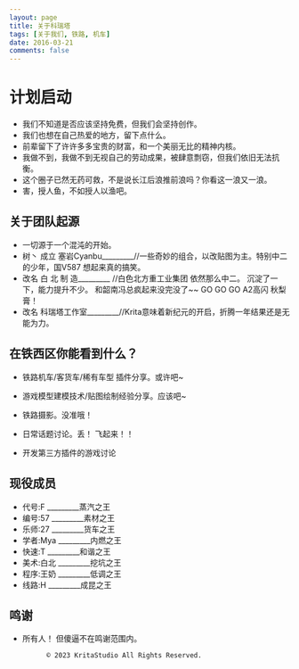 ```yaml
---
layout: page
title: 关于科瑞塔
tags: [关于我们, 铁路, 机车]
date: 2016-03-21
comments: false
---
```

    
#  计划启动

* 我们不知道是否应该坚持免费，但我们会坚持创作。   
* 我们也想在自己热爱的地方，留下点什么。
* 前辈留下了许许多多宝贵的财富，和一个美丽无比的精神内核。
* 我做不到，我做不到无视自己的劳动成果，被肆意剽窃，但我们依旧无法抗衡。
* 这个圈子已然无药可救，不是说长江后浪推前浪吗？你看这一浪又一浪。
* 害，授人鱼，不如授人以渔吧。

## 关于团队起源

* 一切源于一个混沌的开始。
* 树丶 成立 塞岩Cyanbu_________//一些奇妙的组合，以改贴图为主。特别中二的少年，国V587 想起来真的搞笑。
* 改名 白 北 制 造_________ //白色北方重工业集团 依然那么中二。 沉淀了一下，能力提升不少。 和韶南冯总疯起来没完没了~~  GO GO GO A2高闪 秋梨膏！
* 改名 科瑞塔工作室_________//Krita意味着新纪元的开启，折腾一年结果还是无能为力。

## 在铁西区你能看到什么？   

* 铁路机车/客货车/稀有车型 插件分享。或许吧~

* 游戏模型建模技术/贴图绘制经验分享。应该吧~

* 铁路摄影。没准哦！

* 日常话题讨论。丢！ 飞起来！！

* 开发第三方插件的游戏讨论

## 现役成员

* 代号:F        _________蒸汽之王
* 编号:57       _________素材之王
* 乐师:27       _________货车之王
* 学者:Mya      _________内燃之王
* 快速:T        _________和谐之王
* 美术:白北     _________挖坑之王
* 程序:王奶     _________低调之王
* 线路:H        _________成昆之王


## 鸣谢


* 所有人！ 但傻逼不在鸣谢范围内。
      

            © 2023 KritaStudio All Rights Reserved.
